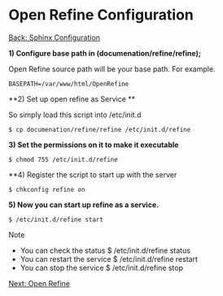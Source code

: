 Open Refine Configuration
===
[Back: Sphinx Configuration](sphinx-configure.md)	

**1) Configure base path in (documenation/refine/refine);**

Open Refine source path will be your base path. For example.

	BASEPATH=/var/www/html/OpenRefine

**2) Set up open refine as Service **

So simply load this script into /etc/init.d

	$ cp documenation/refine/refine /etc/init.d/refine


**3) Set the permissions on it to make it executable**
	
	$ chmod 755 /etc/init.d/refine

**4) Register the script to start up with the server

	$ chkconfig refine on

**5) Now you can start up refine as a service.**

	$ /etc/init.d/refine start

Note

* You can check the status
	$ /etc/init.d/refine status
* You can restart the service
	$ /etc/init.d/refine restart
* You can stop the service
	$ /etc/init.d/refine stop

[Next: Open Refine](openrefine-configure.md)